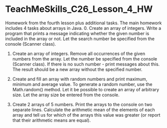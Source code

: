 # TeachMeSkills_C26_Lesson_4_HW
Homework from the fourth lesson plus additional tasks. The main homework includes 4 tasks about arrays in Java. 
0. Create an array of integers. Write a program that prints a message indicating whether the given number is included in the array or not. Let the search number be specified from the console (Scanner class).

1. Create an array of integers. Remove all occurrences of the given numbers from the array. Let the number be specified from the console (Scanner class). If there is no such number - print messages about this.
The result should be a new array without the specified number.

2. Create and fill an array with random numbers and print maximum, minimum and average value.
To generate a random number, use the Math.random() method. Let it be possible to create an array of arbitrary size.
Let the array size be entered from the console.

3. Create 2 arrays of 5 numbers.
Print the arrays to the console on two separate lines.
Calculate the arithmetic mean of the elements of each array and
tell us for which of the arrays this value was greater (or report that their arithmetic means are equal).
